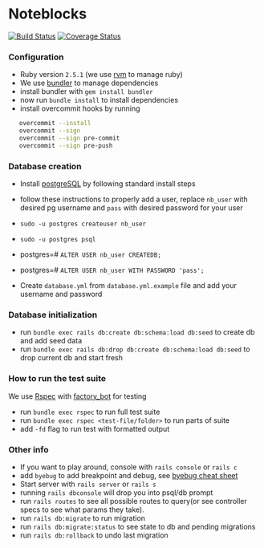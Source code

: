 # Noteblocks

[![Build Status](https://travis-ci.org/noteblocks/noteblocks.svg?branch=master)](https://travis-ci.org/noteblocks/noteblocks)
[![Coverage Status](https://coveralls.io/repos/github/noteblocks/noteblocks/badge.svg)](https://coveralls.io/github/noteblocks/noteblocks)

### Configuration
- Ruby version `2.5.1` (we use [rvm](https://rvm.io/) to manage ruby)
- We use [bundler](http://bundler.io/) to manage dependencies
- install bundler with `gem install bundler`
- now run `bundle install` to install dependencies
- install overcommit hooks by running 
 ```sh
    overcommit --install
    overcommit --sign
    overcommit --sign pre-commit
    overcommit --sign pre-push
 ```
    

### Database creation
- Install [postgreSQL](http://postgresql.com/) by following standard install steps

- follow these instructions to properly add a user,
replace `nb_user` with desired pg username and `pass` with desired password for your user
- `sudo -u postgres createuser nb_user`
- `sudo -u postgres psql`
- postgres=# `ALTER USER nb_user CREATEDB;`
- postgres=# `ALTER USER nb_user WITH PASSWORD 'pass';`
- Create `database.yml` from `database.yml.example` file and add your username and password

### Database initialization
- run `bundle exec rails db:create db:schema:load db:seed` to create db and add seed data
- run `bundle exec rails db:drop db:create db:schema:load db:seed` to drop current db and start fresh

### How to run the test suite
We use [Rspec](http://rspec.info/) with [factory_bot](https://github.com/thoughtbot/factory_bot) for testing

- run `bundle exec rspec` to run full test suite
- run `bundle exec rspec <test-file/folder>` to run parts of suite
- add `-fd` flag to run test with formatted output

### Other info
- If you want to play around, console with `rails console` or `rails c`
- add `byebug` to add breakpoint and debug, see [byebug cheat sheet](https://github.com/deivid-rodriguez/byebug/blob/master/GUIDE.md)
- Start server with `rails server` or `rails s`
- running `rails dbconsole` will drop you into psql/db prompt
- run `rails routes` to see all possible routes to query(or see controller
  specs to see what params they take).
- run `rails db:migrate` to run migration
- run `rails db:migrate:status` to see state to db and pending migrations
- run `rails db:rollback` to undo last migration